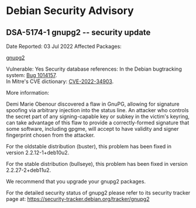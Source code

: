 
Debian Security Advisory
========================


DSA-5174-1 gnupg2 -- security update
------------------------------------



Date Reported:
03 Jul 2022
Affected Packages:

[gnupg2](https://packages.debian.org/src:gnupg2)

Vulnerable:
Yes
Security database references:
In the Debian bugtracking system: [Bug 1014157](https://bugs.debian.org/cgi-bin/bugreport.cgi?bug=1014157).  
In Mitre's CVE dictionary: [CVE-2022-34903](https://security-tracker.debian.org/tracker/CVE-2022-34903).  

More information:

Demi Marie Obenour discovered a flaw in GnuPG, allowing for signature
spoofing via arbitrary injection into the status line. An attacker who
controls the secret part of any signing-capable key or subkey in the
victim's keyring, can take advantage of this flaw to provide a
correctly-formed signature that some software, including gpgme, will
accept to have validity and signer fingerprint chosen from the attacker.


For the oldstable distribution (buster), this problem has been fixed
in version 2.2.12-1+deb10u2.


For the stable distribution (bullseye), this problem has been fixed in
version 2.2.27-2+deb11u2.


We recommend that you upgrade your gnupg2 packages.


For the detailed security status of gnupg2 please refer to its security
tracker page at:
<https://security-tracker.debian.org/tracker/gnupg2>





